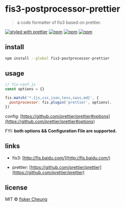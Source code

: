 # fis3-postprocessor-prettier

> a code formatter of fis3 based on prettier.

[![styled with prettier](https://img.shields.io/badge/styled_with-prettier-ff69b4.svg?style=flat-square)](https://github.com/prettier/prettier)
[![npm](https://img.shields.io/npm/v/fis3-postprocessor-prettier.svg?style=flat-square)](https://www.npmjs.com/package/fis3-postprocessor-prettier)
[![npm](https://img.shields.io/npm/dt/fis3-postprocessor-prettier.svg?style=flat-square)](https://www.npmjs.com/package/fis3-postprocessor-prettier)
[![npm](https://img.shields.io/npm/dm/fis3-postprocessor-prettier.svg?style=flat-square)](https://www.npmjs.com/package/fis3-postprocessor-prettier)

## install

```sh
npm install --global fis3-postprocessor-prettier
```

## usage

```js
// fis-conf.js
const options = {}

fis.match('*.{js,css,json,less,sass,md}', {
  postprocessor: fis.plugin('prettier', options),
})
```

config: [https://github.com/prettier/prettier#options](https://github.com/prettier/prettier#options)

FYI: **both options && Configuration File are supported.**

## links

- fis3: [http://fis.baidu.com/](http://fis.baidu.com/)

- prettier: [https://github.com/prettier/prettier](https://github.com/prettier/prettier)

## license

MIT © [fisker Cheung](https://www.fiskercheung.com/)

